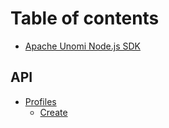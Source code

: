 # Table of contents

* [Apache Unomi Node.js SDK](README.md)

## API

* [Profiles](api/profiles/README.md)
  * [Create](api/profiles/create.md)

